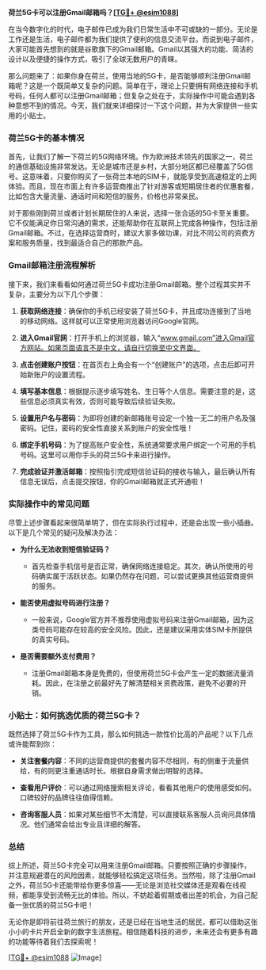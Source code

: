 **荷兰5G卡可以注册Gmail邮箱吗？[[TG💪+ @esim1088](https://t.me/s/esim1088)]**

在当今数字化的时代，电子邮件已成为我们日常生活中不可或缺的一部分。无论是工作还是生活，电子邮件都为我们提供了便利的信息交流平台。而说到电子邮件，大家可能首先想到的就是谷歌旗下的Gmail邮箱。Gmail以其强大的功能、简洁的设计以及便捷的操作方式，吸引了全球无数用户的青睐。

那么问题来了：如果你身在荷兰，使用当地的5G卡，是否能够顺利注册Gmail邮箱呢？这是一个既简单又复杂的问题。简单在于，理论上只要拥有网络连接和手机号码，任何人都可以注册Gmail邮箱；但复杂之处在于，实际操作中可能会遇到各种意想不到的情况。今天，我们就来详细探讨一下这个问题，并为大家提供一些实用的小贴士。

### 荷兰5G卡的基本情况

首先，让我们了解一下荷兰的5G网络环境。作为欧洲技术领先的国家之一，荷兰的通信基础设施非常发达。无论是城市还是乡村，大部分地区都已经覆盖了5G信号。这意味着，只要你购买了一张荷兰本地的SIM卡，就能享受到高速稳定的上网体验。而且，现在市面上有许多运营商推出了针对游客或短期居住者的优惠套餐，比如包含大量流量、通话时间和短信的服务，价格也非常亲民。

对于那些刚到荷兰或者计划长期居住的人来说，选择一张合适的5G卡至关重要。它不仅能满足你日常沟通的需求，还能帮助你在互联网上完成各种操作，包括注册Gmail邮箱。不过，在选择运营商时，建议大家多做功课，对比不同公司的资费方案和服务质量，找到最适合自己的那款产品。

### Gmail邮箱注册流程解析

接下来，我们来看看如何通过荷兰5G卡成功注册Gmail邮箱。整个过程其实并不复杂，主要分为以下几个步骤：

1. **获取网络连接**：确保你的手机已经安装了荷兰5G卡，并且成功连接到了当地的移动网络。这样就可以正常使用浏览器访问Google官网。
   
2. **进入Gmail官网**：打开手机上的浏览器，输入“www.gmail.com”进入Gmail官方网站。如果页面语言不是中文，请自行切换至中文界面。

3. **点击创建账户按钮**：在首页右上角会有一个“创建账户”的选项，点击后即可开始新账户的设置流程。

4. **填写基本信息**：根据提示逐步填写姓名、生日等个人信息。需要注意的是，这些信息必须真实有效，否则可能导致后续验证失败。

5. **设置用户名与密码**：为即将创建的新邮箱账号设定一个独一无二的用户名及强密码。记住，密码的安全性直接关系到账户的安全性哦！

6. **绑定手机号码**：为了提高账户安全性，系统通常要求用户绑定一个可用的手机号码。这里可以用你手头的荷兰5G卡来进行操作。

7. **完成验证并激活邮箱**：按照指引完成短信验证码的接收与输入，最后确认所有信息无误后，点击提交按钮，你的Gmail邮箱就正式开通啦！

### 实际操作中的常见问题

尽管上述步骤看起来很简单明了，但在实际执行过程中，还是会出现一些小插曲。以下是几个常见的疑问及解决办法：

- **为什么无法收到短信验证码？**
   - 首先检查手机信号是否正常，确保网络连接稳定。其次，确认所使用的号码确实属于活跃状态。如果仍然存在问题，可以尝试更换其他运营商提供的服务。

- **能否使用虚拟号码进行注册？**
   - 一般来说，Google官方并不推荐使用虚拟号码来注册Gmail邮箱，因为这类号码可能存在较高的安全风险。因此，还是建议采用实体SIM卡所提供的真实号码。

- **是否需要额外支付费用？**
   - 注册Gmail邮箱本身是免费的，但使用荷兰5G卡会产生一定的数据流量消耗。因此，在注册之前最好先了解清楚相关资费政策，避免不必要的开销。

### 小贴士：如何挑选优质的荷兰5G卡？

既然选择了荷兰5G卡作为工具，那么如何挑选一款性价比高的产品呢？以下几点或许能帮到你：

- **关注套餐内容**：不同的运营商提供的套餐内容不尽相同，有的侧重于流量供给，有的则更注重通话时长。根据自身需求做出明智的选择。

- **查看用户评价**：可以通过网络搜索相关评论，看看其他用户的使用感受如何。口碑较好的品牌往往值得信赖。

- **咨询客服人员**：如果对某些细节不太清楚，可以直接联系客服人员询问具体情况。他们通常会给出专业且详细的解答。

### 总结

综上所述，荷兰5G卡完全可以用来注册Gmail邮箱。只要按照正确的步骤操作，并注意规避潜在的风险因素，就能够轻松搞定这项任务。当然啦，除了注册Gmail之外，荷兰5G卡还能带给你更多惊喜——无论是浏览社交媒体还是观看在线视频，都能享受到流畅无比的体验。所以，不妨趁着假期或者出差的机会，为自己配备一张优质的荷兰5G卡吧！

无论你是即将前往荷兰旅行的朋友，还是已经在当地生活的居民，都可以借助这张小小的卡片开启全新的数字生活旅程。相信随着科技的进步，未来还会有更多有趣的功能等待着我们去探索呢！

[[TG💪+ @esim1088](https://t.me/s/esim1088) ![Image](https://i.postimg.cc/4NQfJmqS/Snipaste-2025-05-13-00-14-12.png)]